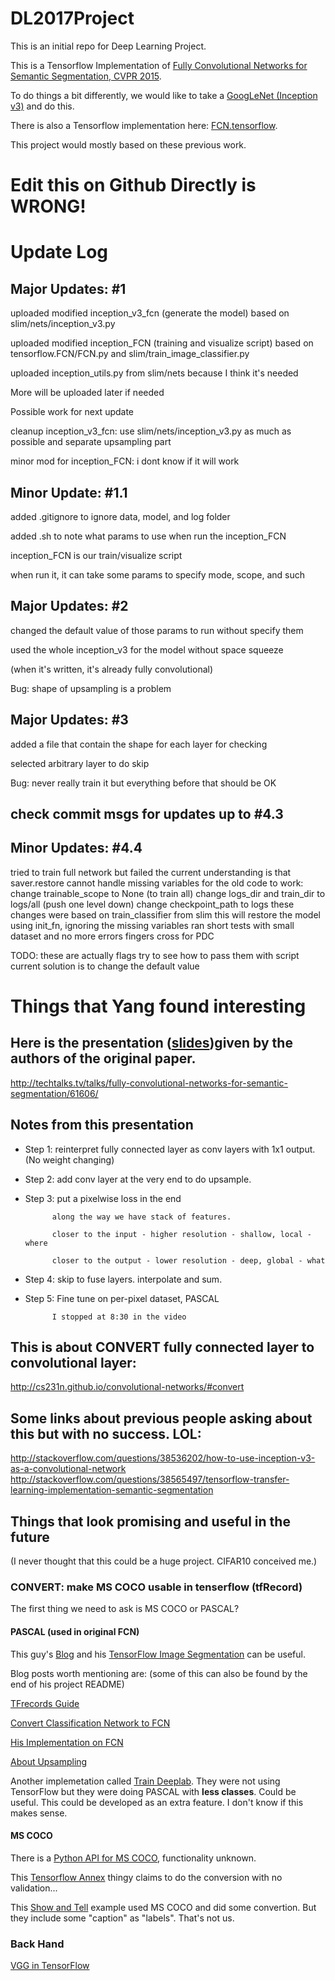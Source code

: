 # DL2017Project
This is an initial repo for Deep Learning Project.

This is a Tensorflow Implementation of [Fully Convolutional Networks for Semantic Segmentation, CVPR 2015](https://github.com/shelhamer/fcn.berkeleyvision.org).

To do things a bit differently, we would like to take a [GoogLeNet (Inception v3)](https://github.com/tensorflow/models/tree/master/slim) and do this.

There is also a Tensorflow implementation here: [FCN.tensorflow](https://github.com/shekkizh/FCN.tensorflow).

This project would mostly based on these previous work.

# Edit this on Github Directly is WRONG!

# Update Log
## Major Updates: #1
uploaded modified inception_v3_fcn (generate the model) based on slim/nets/inception_v3.py

uploaded modified inception_FCN (training and visualize script) based on tensorflow.FCN/FCN.py and slim/train_image_classifier.py

uploaded inception_utils.py from slim/nets because I think it's needed

More will be uploaded later if needed

Possible work for next update

cleanup inception_v3_fcn: use slim/nets/inception_v3.py as much as possible and separate upsampling part

minor mod for inception_FCN: i dont know if it will work 

## Minor Update: #1.1
added .gitignore to ignore data, model, and log folder

added .sh to note what params to use when run the inception_FCN

inception_FCN is our train/visualize script

when run it, it can take some params to specify mode, scope, and such

## Major Updates: #2
changed the default value of those params to run without specify them

used the whole inception_v3 for the model without space squeeze

(when it's written, it's already fully convolutional)

Bug: shape of upsampling is a problem

## Major Updates: #3
added a file that contain the shape for each layer for checking

selected arbitrary layer to do skip

Bug: never really train it but everything before that should be OK

## check commit msgs for updates up to #4.3

## Minor Updates: #4.4
tried to train full network but failed
the current understanding is that saver.restore cannot handle missing variables
for the old code to work:
change trainable_scope to None (to train all)
change logs_dir and train_dir to logs/all (push one level down)
change checkpoint_path to logs
these changes were based on train_classifier from slim
this will restore the model using init_fn, ignoring the missing variables
ran short tests with small dataset and no more errors
fingers cross for PDC

TODO: these are actually flags
try to see how to pass them with script
current solution is to change the default value



# Things that Yang found interesting
## Here is the presentation ([slides](https://docs.google.com/presentation/d/1VeWFMpZ8XN7OC3URZP4WdXvOGYckoFWGVN7hApoXVnc))given by the authors of the original paper.
http://techtalks.tv/talks/fully-convolutional-networks-for-semantic-segmentation/61606/

## Notes from this presentation
- Step 1: reinterpret fully connected layer as conv layers with 1x1 output. (No weight changing)
- Step 2: add conv layer at the very end to do upsample.
- Step 3: put a pixelwise loss in the end

			along the way we have stack of features.

			closer to the input - higher resolution - shallow, local - where

			closer to the output - lower resolution - deep, global - what
- Step 4: skip to fuse layers. interpolate and sum.
- Step 5: Fine tune on per-pixel dataset, PASCAL

			I stopped at 8:30 in the video

## This is about CONVERT fully connected layer to convolutional layer:
http://cs231n.github.io/convolutional-networks/#convert

## Some links about previous people asking about this but with no success. LOL:
http://stackoverflow.com/questions/38536202/how-to-use-inception-v3-as-a-convolutional-network
http://stackoverflow.com/questions/38565497/tensorflow-transfer-learning-implementation-semantic-segmentation

## Things that look promising and useful in the future
(I never thought that this could be a huge project. CIFAR10 conceived me.)
### CONVERT: make MS COCO usable in tenserflow (tfRecord)
The first thing we need to ask is MS COCO or PASCAL?

#### PASCAL (used in original FCN)
This guy's [Blog](http://warmspringwinds.github.io/blog/) and his [TensorFlow Image Segmentation](https://github.com/warmspringwinds/tf-image-segmentation) can be useful. 

Blog posts worth mentioning are: (some of this can also be found by the end of his project README)

[TFrecords Guide](http://warmspringwinds.github.io/tensorflow/tf-slim/2016/12/21/tfrecords-guide/)

[Convert Classification Network to FCN](http://warmspringwinds.github.io/tensorflow/tf-slim/2016/10/30/image-classification-and-segmentation-using-tensorflow-and-tf-slim/)

[His Implementation on FCN](http://warmspringwinds.github.io/tensorflow/tf-slim/2017/01/23/fully-convolutional-networks-(fcns)-for-image-segmentation/)

[About Upsampling](http://warmspringwinds.github.io/tensorflow/tf-slim/2016/11/22/upsampling-and-image-segmentation-with-tensorflow-and-tf-slim/)

Another implemetation called [Train Deeplab](https://github.com/martinkersner/train-DeepLab). They were not using TensorFlow but they were doing PASCAL with **less classes**. Could be useful. This could be developed as an extra feature. I don't know if this makes sense.

#### MS COCO
There is a [Python API for MS COCO](https://github.com/pdollar/coco), functionality unknown.

This [Tensorflow Annex](https://github.com/rwightman/tensorflow-annex#tensorflow-annex) thingy claims to do the conversion with no validation...

This [Show and Tell](https://github.com/tensorflow/models/tree/master/im2txt) example used MS COCO and did some convertion. But they include some "caption" as "labels". That's not us.

### Back Hand
[VGG in TensorFlow](https://www.cs.toronto.edu/~frossard/post/vgg16/)

